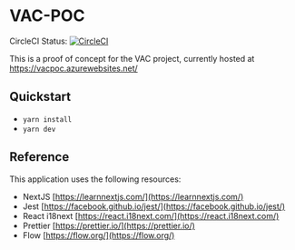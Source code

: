 # VAC-POC

CircleCI Status: [![CircleCI](https://circleci.com/gh/cds-snc/vac-poc.svg?style=svg)](https://circleci.com/gh/cds-snc/vac-poc)

This is a proof of concept for the VAC project, currently hosted at
https://vacpoc.azurewebsites.net/

## Quickstart

* `yarn install`
* `yarn dev`

## Reference

This application uses the following resources:

* NextJS [https://learnnextjs.com/](https://learnnextjs.com/)
* Jest [https://facebook.github.io/jest/](https://facebook.github.io/jest/)
* React i18next [https://react.i18next.com/](https://react.i18next.com/)
* Prettier [https://prettier.io/](https://prettier.io/)
* Flow [https://flow.org/](https://flow.org/)
